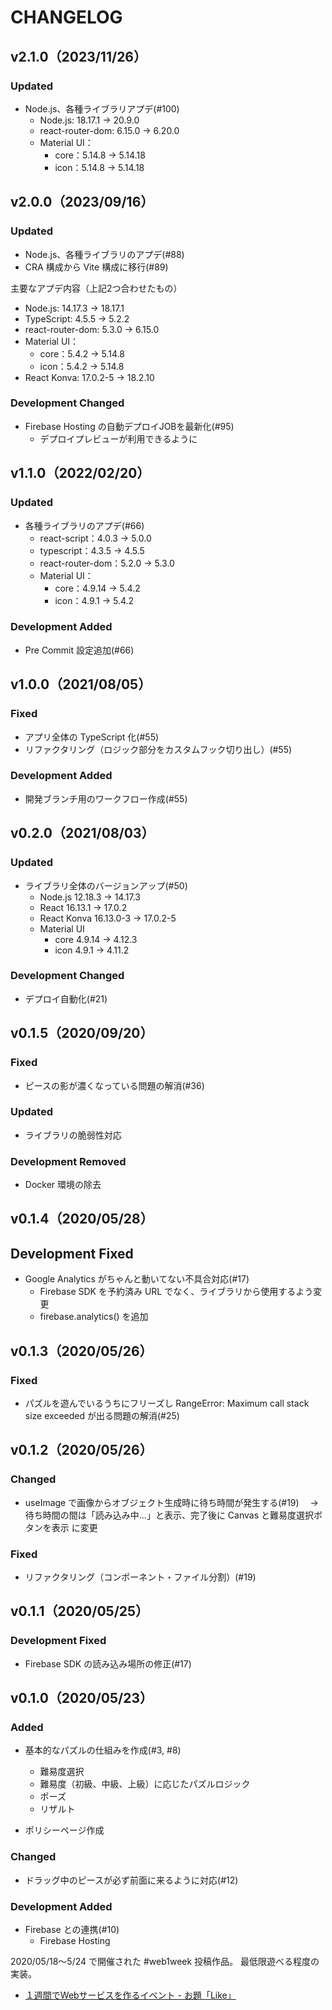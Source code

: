 # CHANGELOG

## v2.1.0（2023/11/26）
### Updated
- Node.js、各種ライブラリアプデ(#100)
  - Node.js: 18.17.1 -> 20.9.0
  - react-router-dom: 6.15.0 -> 6.20.0
  - Material UI：
    - core：5.14.8 -> 5.14.18
    - icon：5.14.8 -> 5.14.18

## v2.0.0（2023/09/16）
### Updated
- Node.js、各種ライブラリのアプデ(#88)
- CRA 構成から Vite 構成に移行(#89)

主要なアプデ内容（上記2つ合わせたもの）
- Node.js: 14.17.3 -> 18.17.1
- TypeScript: 4.5.5 -> 5.2.2
- react-router-dom: 5.3.0 -> 6.15.0
- Material UI：
  - core：5.4.2 -> 5.14.8
  - icon：5.4.2 -> 5.14.8
- React Konva: 17.0.2-5 -> 18.2.10

### Development Changed
- Firebase Hosting の自動デプロイJOBを最新化(#95)
  - デプロイプレビューが利用できるように

## v1.1.0（2022/02/20）
### Updated
- 各種ライブラリのアプデ(#66)
  - react-script：4.0.3 → 5.0.0
  - typescript：4.3.5 → 4.5.5
  - react-router-dom：5.2.0 → 5.3.0
  - Material UI：
    - core：4.9.14 → 5.4.2
    - icon：4.9.1 → 5.4.2

### Development Added
- Pre Commit 設定追加(#66)

## v1.0.0（2021/08/05）
### Fixed
- アプリ全体の TypeScript 化(#55)
- リファクタリング（ロジック部分をカスタムフック切り出し）(#55)

### Development Added
- 開発ブランチ用のワークフロー作成(#55)

## v0.2.0（2021/08/03）
### Updated
- ライブラリ全体のバージョンアップ(#50)
  - Node.js 12.18.3 → 14.17.3
  - React 16.13.1 → 17.0.2
  - React Konva 16.13.0-3 → 17.0.2-5
  - Material UI
    - core 4.9.14 → 4.12.3
    - icon 4.9.1 → 4.11.2

### Development Changed
- デプロイ自動化(#21)

## v0.1.5（2020/09/20）
### Fixed
- ピースの影が濃くなっている問題の解消(#36)

### Updated
- ライブラリの脆弱性対応

### Development Removed
- Docker 環境の除去

## v0.1.4（2020/05/28）
## Development Fixed
- Google Analytics がちゃんと動いてない不具合対応(#17)
  - Firebase SDK を予約済み URL でなく、ライブラリから使用するよう変更
  - firebase.analytics() を追加

## v0.1.3（2020/05/26）
### Fixed
- パズルを遊んでいるうちにフリーズし RangeError: Maximum call stack size exceeded が出る問題の解消(#25)

## v0.1.2（2020/05/26）
### Changed
- useImage で画像からオブジェクト生成時に待ち時間が発生する(#19)
　→ 待ち時間の間は「読み込み中...」と表示、完了後に Canvas と難易度選択ボタンを表示 に変更

### Fixed
- リファクタリング（コンポーネント・ファイル分割）(#19)

## v0.1.1（2020/05/25）
### Development Fixed
- Firebase SDK の読み込み場所の修正(#17)

## v0.1.0（2020/05/23）
### Added
- 基本的なパズルの仕組みを作成(#3, #8)
  - 難易度選択
  - 難易度（初級、中級、上級）に応じたパズルロジック
  - ポーズ
  - リザルト

- ポリシーページ作成

### Changed
- ドラッグ中のピースが必ず前面に来るように対応(#12)

### Development Added
- Firebase との連携(#10)
  - Firebase Hosting

2020/05/18～5/24 で開催された #web1week 投稿作品。
最低限遊べる程度の実装。
- [１週間でWebサービスを作るイベント - お題「Like」](https://crieit.net/boards/web1week-202005)
